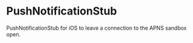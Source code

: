 # PushNotificationStub
PushNotificationStub for iOS to leave a connection to the APNS sandbox open.
